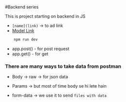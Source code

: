 #Backend series

This is project starting on backend in JS

- ``[name](link)``  -> to ad link
- [Model Link]( 
https://app.eraser.io/workspace/YtPqZ1VogxGy1jzIDkzj)

```bash
    npm run dev
```
- app.post()  - for post request
- app.get()   - for get


### There are many ways to take data from postman
- Body -> raw -> for json data

- Params → but most of time body se hi lete hain

- form-data → we use it to send `files with data`
